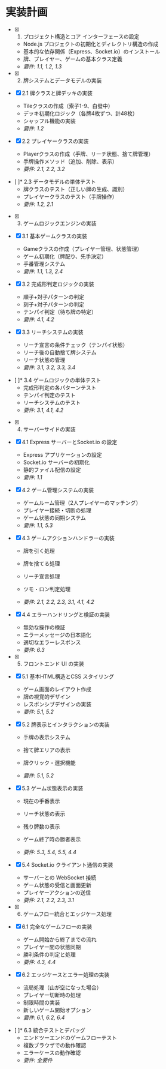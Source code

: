 # 実装計画

- [x] 1. プロジェクト構造とコア インターフェースの設定





  - Node.js プロジェクトの初期化とディレクトリ構造の作成
  - 基本的な依存関係（Express、Socket.io）のインストール
  - 牌、プレイヤー、ゲームの基本クラス定義
  - _要件: 1.1, 1.2, 1.3_

- [x] 2. 牌システムとデータモデルの実装





- [x] 2.1 牌クラスと牌デッキの実装


  - Tileクラスの作成（索子1-9、白發中）
  - デッキ初期化ロジック（各牌4枚ずつ、計48枚）
  - シャッフル機能の実装
  - _要件: 1.2_



- [x] 2.2 プレイヤークラスの実装





  - Playerクラスの作成（手牌、リーチ状態、捨て牌管理）
  - 手牌操作メソッド（追加、削除、表示）
  - _要件: 2.1, 2.2, 3.2_

- [ ]* 2.3 データモデルの単体テスト
  - 牌クラスのテスト（正しい牌の生成、識別）
  - プレイヤークラスのテスト（手牌操作）
  - _要件: 1.2, 2.1_

- [x] 3. ゲームロジックエンジンの実装





- [x] 3.1 基本ゲームクラスの実装


  - Gameクラスの作成（プレイヤー管理、状態管理）
  - ゲーム初期化（牌配り、先手決定）
  - 手番管理システム
  - _要件: 1.1, 1.3, 2.4_

- [x] 3.2 完成形判定ロジックの実装


  - 順子+対子パターンの判定
  - 刻子+対子パターンの判定
  - テンパイ判定（待ち牌の特定）
  - _要件: 4.1, 4.2_


- [x] 3.3 リーチシステムの実装

  - リーチ宣言の条件チェック（テンパイ状態）
  - リーチ後の自動捨て牌システム
  - リーチ状態の管理
  - _要件: 3.1, 3.2, 3.3, 3.4_

- [ ]* 3.4 ゲームロジックの単体テスト
  - 完成形判定の各パターンテスト
  - テンパイ判定のテスト
  - リーチシステムのテスト
  - _要件: 3.1, 4.1, 4.2_

- [x] 4. サーバーサイドの実装





- [x] 4.1 Express サーバーとSocket.io の設定


  - Express アプリケーションの設定
  - Socket.io サーバーの初期化
  - 静的ファイル配信の設定
  - _要件: 1.1_


- [x] 4.2 ゲーム管理システムの実装

  - ゲームルーム管理（2人プレイヤーのマッチング）
  - プレイヤー接続・切断の処理
  - ゲーム状態の同期システム
  - _要件: 1.1, 5.3_



- [x] 4.3 ゲームアクションハンドラーの実装





  - 牌を引く処理
  - 牌を捨てる処理
  - リーチ宣言処理
  - ツモ・ロン判定処理


  - _要件: 2.1, 2.2, 2.3, 3.1, 4.1, 4.2_

- [x] 4.4 エラーハンドリングと検証の実装





  - 無効な操作の検証
  - エラーメッセージの日本語化
  - 適切なエラーレスポンス
  - _要件: 6.3_

- [x] 5. フロントエンド UI の実装





- [x] 5.1 基本HTML構造とCSS スタイリング


  - ゲーム画面のレイアウト作成
  - 牌の視覚的デザイン
  - レスポンシブデザインの実装
  - _要件: 5.1, 5.2_



- [x] 5.2 牌表示とインタラクションの実装

  - 手牌の表示システム
  - 捨て牌エリアの表示
  - 牌クリック・選択機能


  - _要件: 5.1, 5.2_

- [x] 5.3 ゲーム状態表示の実装

  - 現在の手番表示
  - リーチ状態の表示

  - 残り牌数の表示
  - ゲーム終了時の勝者表示
  - _要件: 5.3, 5.4, 5.5, 4.4_

- [x] 5.4 Socket.io クライアント通信の実装

  - サーバーとの WebSocket 接続
  - ゲーム状態の受信と画面更新
  - プレイヤーアクションの送信
  - _要件: 2.1, 2.2, 2.3, 3.1_

- [x] 6. ゲームフロー統合とエッジケース処理





- [x] 6.1 完全なゲームフローの実装


  - ゲーム開始から終了までの流れ
  - プレイヤー間の状態同期
  - 勝利条件の判定と処理
  - _要件: 4.3, 4.4_

- [x] 6.2 エッジケースとエラー処理の実装


  - 流局処理（山が空になった場合）
  - プレイヤー切断時の処理
  - 制限時間の実装
  - 新しいゲーム開始オプション
  - _要件: 6.1, 6.2, 6.4_

- [ ]* 6.3 統合テストとデバッグ
  - エンドツーエンドのゲームフローテスト
  - 複数ブラウザでの動作確認
  - エラーケースの動作確認
  - _要件: 全要件_